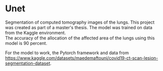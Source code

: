# Unet
Segmentation of computed tomography images of the lungs.
This project was created as part of a master's thesis. The model was trained on data from the Kaggle environment.  
The accuracy of the allocation of the affected area of the lungs using this model is 90 percent.

For the model to work, the Pytorch framework and data from https://www.kaggle.com/datasets/maedemaftouni/covid19-ct-scan-lesion-segmentation-dataset.

